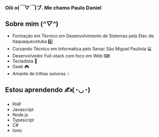 ### Oiii o(*￣▽￣*)ブ. Me chamo Paulo Daniel 

## Sobre mim (*^▽^*)
- Formação em Técnico em Desenvolvimento de Sistemas pela Etec de Itaquaquecetuba #️⃣
- Cursando Técnico em Informatica pelo Senac São Miguel Paulista 💻
- Desenvolvedor Full-stack com foco em Web ⌨
- Tecladista 🎹
- Geek 🎮
- Amante de trilhas sonoras 🎶

## Estou aprendendo ✍(◔◡◔)
- PHP
- Javascript
- Node.js
- Typescript
- C#
- Ionic

